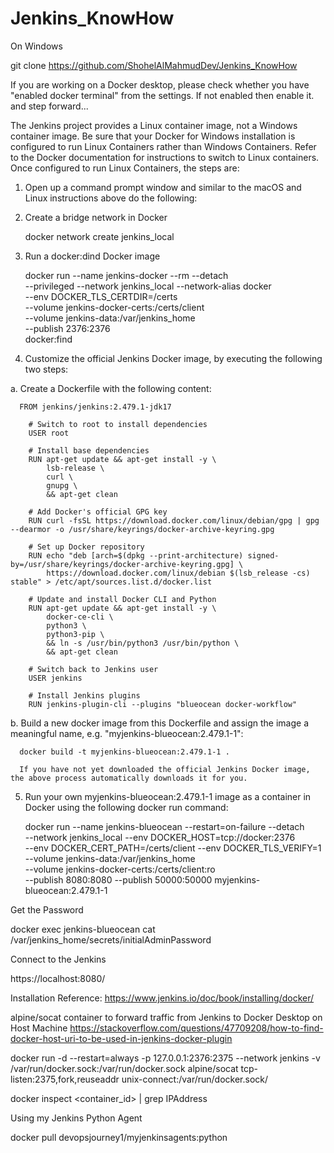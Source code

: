 # Jenkins_KnowHow
On Windows

git clone https://github.com/ShohelAlMahmudDev/Jenkins_KnowHow

If you are working on a Docker desktop, please check whether you have "enabled docker terminal" from the settings.
If not enabled then enable it. and step forward...



The Jenkins project provides a Linux container image, not a Windows container image. Be sure that your Docker for Windows installation is configured to run Linux Containers rather than Windows Containers. Refer to the Docker documentation for instructions to switch to Linux containers. Once configured to run Linux Containers, the steps are:

1. Open up a command prompt window and similar to the macOS and Linux instructions above do the following:

2. Create a bridge network in Docker

    docker network create jenkins_local

3.  Run a docker:dind Docker image

    docker run --name jenkins-docker --rm --detach \
      --privileged --network jenkins_local --network-alias docker \
      --env DOCKER_TLS_CERTDIR=/certs \
      --volume jenkins-docker-certs:/certs/client \
      --volume jenkins-data:/var/jenkins_home \
      --publish 2376:2376 \
      docker:find

4.  Customize the official Jenkins Docker image, by executing the following two steps:

  a. Create a Dockerfile with the following content:

      FROM jenkins/jenkins:2.479.1-jdk17

        # Switch to root to install dependencies
        USER root
        
        # Install base dependencies
        RUN apt-get update && apt-get install -y \
            lsb-release \
            curl \
            gnupg \
            && apt-get clean
        
        # Add Docker's official GPG key
        RUN curl -fsSL https://download.docker.com/linux/debian/gpg | gpg --dearmor -o /usr/share/keyrings/docker-archive-keyring.gpg
        
        # Set up Docker repository
        RUN echo "deb [arch=$(dpkg --print-architecture) signed-by=/usr/share/keyrings/docker-archive-keyring.gpg] \
            https://download.docker.com/linux/debian $(lsb_release -cs) stable" > /etc/apt/sources.list.d/docker.list
        
        # Update and install Docker CLI and Python
        RUN apt-get update && apt-get install -y \
            docker-ce-cli \
            python3 \
            python3-pip \
            && ln -s /usr/bin/python3 /usr/bin/python \
            && apt-get clean
        
        # Switch back to Jenkins user
        USER jenkins
        
        # Install Jenkins plugins
        RUN jenkins-plugin-cli --plugins "blueocean docker-workflow"

  b.  Build a new docker image from this Dockerfile and assign the image a meaningful name, e.g. "myjenkins-blueocean:2.479.1-1":

      docker build -t myjenkins-blueocean:2.479.1-1 .

      If you have not yet downloaded the official Jenkins Docker image, the above process automatically downloads it for you.

5.  Run your own myjenkins-blueocean:2.479.1-1 image as a container in Docker using the following docker run command:

    docker run --name jenkins-blueocean --restart=on-failure --detach \
      --network jenkins_local --env DOCKER_HOST=tcp://docker:2376 \
      --env DOCKER_CERT_PATH=/certs/client --env DOCKER_TLS_VERIFY=1 \
      --volume jenkins-data:/var/jenkins_home \
      --volume jenkins-docker-certs:/certs/client:ro \
      --publish 8080:8080 --publish 50000:50000 myjenkins-blueocean:2.479.1-1


Get the Password

docker exec jenkins-blueocean cat /var/jenkins_home/secrets/initialAdminPassword

Connect to the Jenkins

https://localhost:8080/

Installation Reference:
https://www.jenkins.io/doc/book/installing/docker/



alpine/socat container to forward traffic from Jenkins to Docker Desktop on Host Machine
https://stackoverflow.com/questions/47709208/how-to-find-docker-host-uri-to-be-used-in-jenkins-docker-plugin

docker run -d --restart=always -p 127.0.0.1:2376:2375 --network jenkins -v /var/run/docker.sock:/var/run/docker.sock alpine/socat tcp-listen:2375,fork,reuseaddr unix-connect:/var/run/docker.sock/

docker inspect <container_id> | grep IPAddress

Using my Jenkins Python Agent

docker pull devopsjourney1/myjenkinsagents:python

